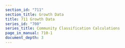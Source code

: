 ```yaml
---
section_id: "711"
section_title: Growth Data
title: 711 Growth Data
series_id: "700"
series_title: Community Classification Calculations
page_in_manual: 710-1
document_depth: 3
---
```

